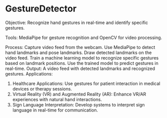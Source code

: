 # GestureDetector
Objective: Recognize hand gestures in real-time and identify specific gestures.

Tools: MediaPipe for gesture recognition and OpenCV for video processing.

Process:
Capture video feed from the webcam.
Use MediaPipe to detect hand landmarks and pose landmarks.
Draw detected landmarks on the video feed.
Train a machine learning model to recognize specific gestures based on landmark positions.
Use the trained model to predict gestures in real-time.
Output: A video feed with detected landmarks and recognized gestures.
Applications:
1. Healthcare Applications: Use gestures for patient interaction in medical devices or therapy sessions.
2. Virtual Reality (VR) and Augmented Reality (AR): Enhance VR/AR experiences with natural hand interactions.
3. Sign Language Interpretation: Develop systems to interpret sign language in real-time for communication.
